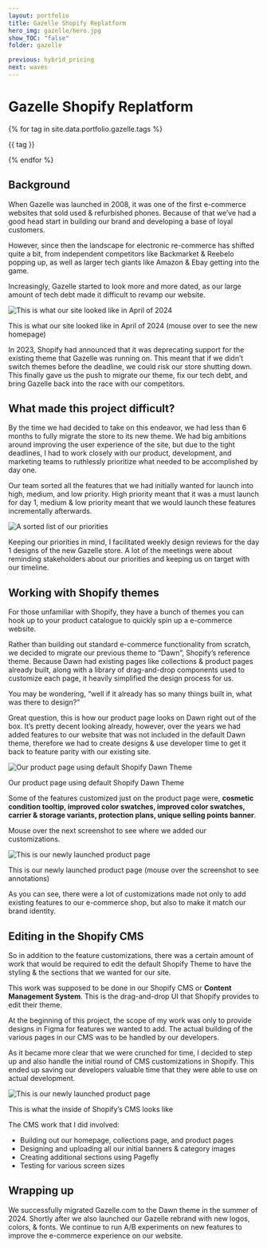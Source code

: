 ```yaml
---
layout: portfolio
title: Gazelle Shopify Replatform
hero_img: gazelle/hero.jpg
show_TOC: "false"
folder: gazelle

previous: hybrid_pricing
next: waves
---
```


# Gazelle Shopify Replatform

<div class="flex flex-row flex-wrap gap-2 mt-4 text-sm font-serif ">
    {% for tag in site.data.portfolio.gazelle.tags %}
        <p class="text-electric_purple bg-robin_gray rounded-sm px-2">{{ tag }}</p>
    {% endfor %}
</div> 

## Background
When Gazelle was launched in 2008, it was one of the first e-commerce websites that sold used & refurbished phones. Because of that we’ve had a good head start in building our brand and developing a base of loyal customers.

However, since then the landscape for electronic re-commerce has shifted quite a bit, from independent competitors like Backmarket & Reebelo popping up, as well as larger tech giants like Amazon & Ebay getting into the game.

Increasingly, Gazelle started to look more and more dated, as our large amount of tech debt made it difficult to revamp our website. 

<img src="{{ site.baseurl }}/assets/images/gazelle/1.png" 
    onmouseover= "this.src='{{ site.baseurl }}/assets/images/gazelle/1 hover.png'" 
    onmouseout="this.src='{{ site.baseurl }}/assets/images/gazelle/1.png'"
    alt="This is what our site looked like in April of 2024">

<p class="text-electric_purple text-center font-bold">This is what our site looked like in April of 2024 (mouse over to see the new homepage)</p>

In 2023, Shopify had announced that it was deprecating support for the existing theme that Gazelle was running on. This meant that if we didn’t switch themes before the deadline, we could risk our store shutting down. This finally gave us the push to migrate our theme, fix our tech debt, and bring Gazelle back into the race with our competitors. 

## What made this project difficult?

By the time we had decided to take on this endeavor, we had less than 6 months to fully migrate the store to its new theme. We had big ambitions around improving the user experience of the site, but due to the tight deadlines, I had to work closely with our product, development, and marketing teams to ruthlessly prioritize what needed to be accomplished by day one. 

Our team sorted all the features that we had initially wanted for launch into high, medium, and low priority. High priority meant that it was a must launch for day 1, medium & low priority meant that we would launch these features incrementally afterwards.

<img src="{{ site.baseurl }}/assets/images/gazelle/2.png" alt="A sorted list of our priorities">

Keeping our priorities in mind, I facilitated weekly design reviews for the day 1 designs of the new Gazelle store. A lot of the meetings were about reminding stakeholders about our priorities and keeping us on target with our timeline. 

## Working with Shopify themes

For those unfamiliar with Shopify, they have a bunch of themes you can hook up to your product catalogue to quickly spin up a e-commerce website. 

Rather than building out standard e-commerce functionality from scratch, we decided to migrate our previous theme to “Dawn”, Shopify’s reference theme.  Because Dawn had existing pages like collections & product pages already built, along with a library of drag-and-drop components used to customize each page, it heavily simplified the design process for us.

You may be wondering, “well if it already has so many things built in, what was there to design?”

Great question, this is how our product page looks on Dawn right out of the box. It’s pretty decent looking already, however, over the years we had added features to our website that was not included in the default Dawn theme,  therefore we had to create designs & use developer time to get it back to feature parity with our existing site. 

<img src="{{ site.baseurl }}/assets/images/gazelle/3.png" alt="Our product page using default Shopify Dawn Theme">

<p class="text-electric_purple text-center font-bold">Our product page using default Shopify Dawn Theme</p>

Some of the features customized just on the product page were, **cosmetic condition tooltip, improved color swatches, improved color swatches, carrier & storage variants, protection plans, unique selling points banner**.

Mouse over the next screenshot to see where we added our customizations.

<img src="{{ site.baseurl }}/assets/images/gazelle/4.png" 
    onmouseover= "this.src='{{ site.baseurl }}/assets/images/gazelle/4 hover.png'" 
    onmouseout="this.src='{{ site.baseurl }}/assets/images/gazelle/4.png'"
    alt="This is our newly launched product page">

<p class="text-electric_purple text-center font-bold">This is our newly launched product page (mouse over the screenshot to see annotations)</p>

As you can see, there were a lot of customizations made not only to add existing features to our e-commerce shop, but also to make it match our brand identity.

## Editing in the Shopify CMS

So in addition to the feature customizations, there was a certain amount of work that would be required to edit the default Shopify Theme to have the styling & the sections that we wanted for our site. 

This work was supposed to be done in our Shopify CMS or **Content Management System**. This is the drag-and-drop UI that Shopify provides to edit their theme.

At the beginning of this project, the scope of my work was only to provide designs in Figma for features we wanted to add. The actual building of the various pages in our CMS was to be handled by our developers. 

As it became more clear that we were crunched for time, I decided to step up and also handle the initial round of CMS customizations in Shopify. This ended up saving our developers valuable time that they were able to use on actual development.

<img src="{{ site.baseurl }}/assets/images/gazelle/5.png" alt="This is our newly launched product page">

<p class="text-electric_purple text-center font-bold">This is what the inside of Shopify’s CMS looks like</p>

The CMS work that I did involved:
* Building out our homepage, collections page, and product pages
* Designing and uploading all our initial banners & category images
* Creating additional sections using Pagefly
* Testing for various screen sizes

## Wrapping up

We successfully migrated Gazelle.com to the Dawn theme in the summer of 2024. Shortly after we also launched our Gazelle rebrand with new logos, colors, & fonts. We continue to run A/B experiments on new features to improve the e-commerce experience on our website.